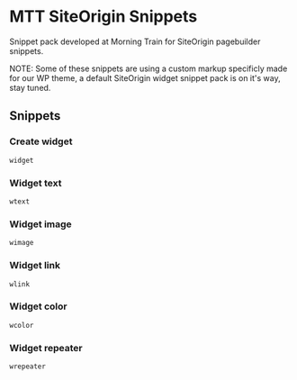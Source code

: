 # MTT SiteOrigin Snippets

Snippet pack developed at Morning Train for SiteOrigin pagebuilder snippets.

NOTE: Some of these snippets are using a custom markup specificly made for our WP theme,
a default SiteOrigin widget snippet pack is on it's way, stay tuned.

## Snippets

### Create widget

```
widget
```

### Widget text

```
wtext
```

### Widget image

```
wimage
```

### Widget link

```
wlink
```

### Widget color

```
wcolor
```

### Widget repeater

```
wrepeater
```